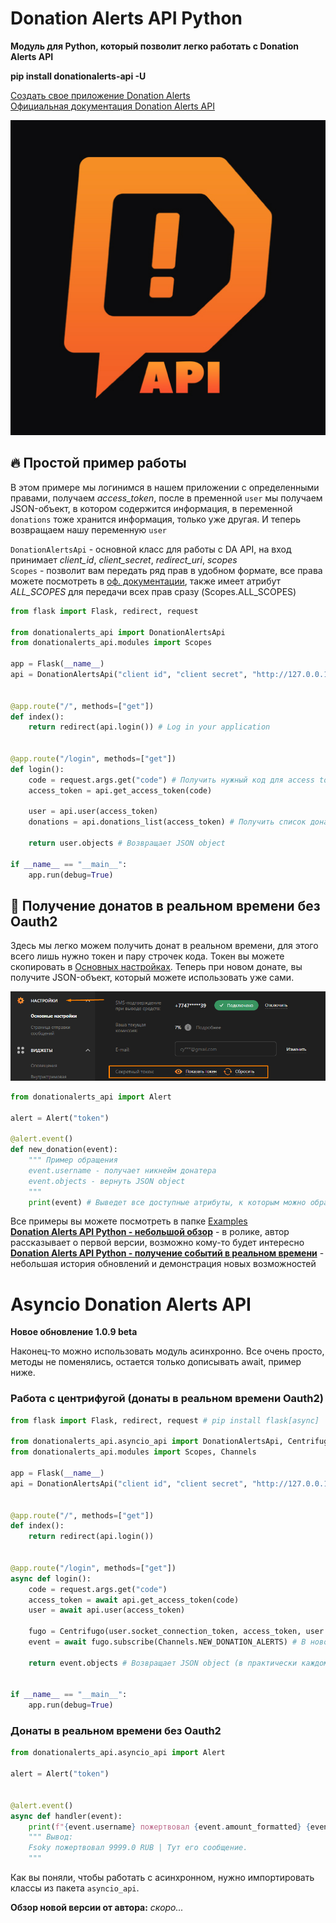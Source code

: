 # Donation Alerts API Python
__Модуль для Python, который позволит легко работать с Donation Alerts API__

__pip install donationalerts-api -U__

[Создать свое приложение Donation Alerts](https://www.donationalerts.com/application/clients) \
[Официальная документация Donation Alerts API](https://www.donationalerts.com/apidoc)

![DA API](https://github.com/Fsoky/Donation-Alerts-API-Python/blob/main/images/logo-api.jpg)

## 🔥 Простой пример работы
В этом примере мы логинимся в нашем приложении с определенными правами, получаем _access_token_, после в пременной `user` мы получаем JSON-объект, в котором содержится информация, в переменной `donations` тоже хранится информация, только уже другая. И теперь возвращаем нашу переменную `user`

`DonationAlertsApi` - основной класс для работы с DA API, на вход принимает _client_id_, _client_secret_, _redirect_uri_, _scopes_ \
`Scopes` - позволит вам передать ряд прав в удобном формате, все права можете посмотреть в [оф. документации](https://www.donationalerts.com/apidoc#authorization__scopes), также имеет атрибут _ALL_SCOPES_ для передачи всех прав сразу (Scopes.ALL_SCOPES)

```py
from flask import Flask, redirect, request

from donationalerts_api import DonationAlertsApi
from donationalerts_api.modules import Scopes

app = Flask(__name__)
api = DonationAlertsApi("client id", "client secret", "http://127.0.0.1:5000/login", [Scopes.USER_SHOW, Scopes.DONATION_INDEX])


@app.route("/", methods=["get"])
def index():
	return redirect(api.login()) # Log in your application


@app.route("/login", methods=["get"])
def login():
	code = request.args.get("code") # Получить нужный код для access token
	access_token = api.get_access_token(code)

	user = api.user(access_token)
	donations = api.donations_list(access_token) # Получить список донатов

	return user.objects # Возвращает JSON object

if __name__ == "__main__":
	app.run(debug=True)
```

## 💖 Получение донатов в реальном времени без Oauth2
Здесь мы легко можем получить донат в реальном времени, для этого всего лишь нужно токен и пару строчек кода. Токен вы можете скопировать в [Основных настройках](https://www.donationalerts.com/dashboard/general). Теперь при новом донате, вы получите JSON-объект, который можете использовать уже сами.

![ТОКЕН](https://github.com/Fsoky/Donation-Alerts-API-Python/blob/main/images/example_alert_2.png)

```py
from donationalerts_api import Alert

alert = Alert("token")

@alert.event()
def new_donation(event):
    """ Пример обращения
    event.username - получает никнейм донатера
    event.objects - вернуть JSON object
    """
	print(event) # Выведет все доступные атрибуты, к которым можно обратиться
```

Все примеры вы можете посмотреть в папке [Examples](https://github.com/Fsoky/Donation-Alerts-API-Python/tree/main/examples) \
__[Donation Alerts API Python - небольшой обзор](https://www.youtube.com/watch?v=ZJVVDRNR9Vw)__ - в ролике, автор рассказывает о первой версии, возможно кому-то будет интересно \
__[Donation Alerts API Python - получение событий в реальном времени](https://www.youtube.com/watch?v=pAdPuScKSNs)__ - небольшая история обновлений и демонстрация новых возможностей

# Asyncio Donation Alerts API
__Новое обновление 1.0.9 beta__

Наконец-то можно использовать модуль асинхронно. Все очень просто, методы не поменялись, остается только дописывать await, пример ниже.

### Работа с центрифугой (донаты в реальном времени Oauth2)

```py
from flask import Flask, redirect, request # pip install flask[async]

from donationalerts_api.asyncio_api import DonationAlertsApi, Centrifugo
from donationalerts_api.modules import Scopes, Channels

app = Flask(__name__)
api = DonationAlertsApi("client id", "client secret", "http://127.0.0.1:5000/login", [Scopes.USER_SHOW, Scopes.DONATION_SUBSCRIBE])


@app.route("/", methods=["get"])
def index():
    return redirect(api.login())
    

@app.route("/login", methods=["get"])
async def login():
    code = request.args.get("code")
    access_token = await api.get_access_token(code)
    user = await api.user(access_token)
    
    fugo = Centrifugo(user.socket_connection_token, access_token, user.id)
    event = await fugo.subscribe(Channels.NEW_DONATION_ALERTS) # В новой версии .connect не нужен.
    
    return event.objects # Возвращает JSON object (в практически каждом методе есть objects)
   
    
if __name__ == "__main__":
    app.run(debug=True)
```

### Донаты в реальном времени без Oauth2

```py
from donationalerts_api.asyncio_api import Alert

alert = Alert("token")


@alert.event()
async def handler(event):
    print(f"{event.username} пожертвовал {event.amount_formatted} {event.currency} | {event.message}")
    """ Вывод:
    Fsoky пожертвовал 9999.0 RUB | Тут его сообщение.
    """
```

Как вы поняли, чтобы работать с асинхронном, нужно импортировать классы из пакета `asyncio_api`.

__Обзор новой версии от автора:__ *скоро...*